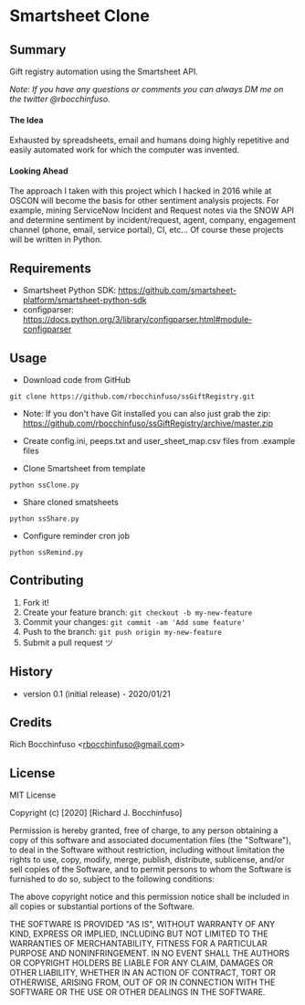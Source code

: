 # Smartsheet Clone

## Summary
Gift registry automation using the Smartsheet API.

_Note: If you have any questions or comments you can always DM me on the twitter @rbocchinfuso._

#### The Idea
Exhausted by spreadsheets, email and humans doing highly repetitive and easily automated work for which the computer was invented.

#### Looking Ahead
The approach I taken with this project which I hacked in 2016 while at OSCON will become the basis for other sentiment analysis projects.  For example, mining ServiceNow Incident and Request notes via the SNOW API and determine sentiment by incident/request, agent, company, engagement channel (phone, email, service portal), CI, etc...  Of course these projects will be written in Python.

## Requirements
- Smartsheet Python SDK: https://github.com/smartsheet-platform/smartsheet-python-sdk
- configparser: https://docs.python.org/3/library/configparser.html#module-configparser

## Usage
- Download code from GitHub
```
git clone https://github.com/rbocchinfuso/ssGiftRegistry.git
```
- Note:  If you don't have Git installed you can also just grab the zip: https://github.com/rbocchinfuso/ssGiftRegistry/archive/master.zip

- Create config.ini, peeps.txt and user_sheet_map.csv files from .example files

- Clone Smartsheet from template
```
python ssClone.py
```
- Share cloned smatsheets
```
python ssShare.py
```
- Configure reminder cron job
```
python ssRemind.py
```

## Contributing

1. Fork it!
2. Create your feature branch: `git checkout -b my-new-feature`
3. Commit your changes: `git commit -am 'Add some feature'`
4. Push to the branch: `git push origin my-new-feature`
5. Submit a pull request ツ

## History
-  version 0.1 (initial release) - 2020/01/21

## Credits
Rich Bocchinfuso <<rbocchinfuso@gmail.com>>

## License
MIT License

Copyright (c) [2020] [Richard J. Bocchinfuso]

Permission is hereby granted, free of charge, to any person obtaining a copy
of this software and associated documentation files (the "Software"), to deal
in the Software without restriction, including without limitation the rights
to use, copy, modify, merge, publish, distribute, sublicense, and/or sell
copies of the Software, and to permit persons to whom the Software is
furnished to do so, subject to the following conditions:

The above copyright notice and this permission notice shall be included in all
copies or substantial portions of the Software.

THE SOFTWARE IS PROVIDED "AS IS", WITHOUT WARRANTY OF ANY KIND, EXPRESS OR
IMPLIED, INCLUDING BUT NOT LIMITED TO THE WARRANTIES OF MERCHANTABILITY,
FITNESS FOR A PARTICULAR PURPOSE AND NONINFRINGEMENT. IN NO EVENT SHALL THE
AUTHORS OR COPYRIGHT HOLDERS BE LIABLE FOR ANY CLAIM, DAMAGES OR OTHER
LIABILITY, WHETHER IN AN ACTION OF CONTRACT, TORT OR OTHERWISE, ARISING FROM,
OUT OF OR IN CONNECTION WITH THE SOFTWARE OR THE USE OR OTHER DEALINGS IN THE
SOFTWARE.